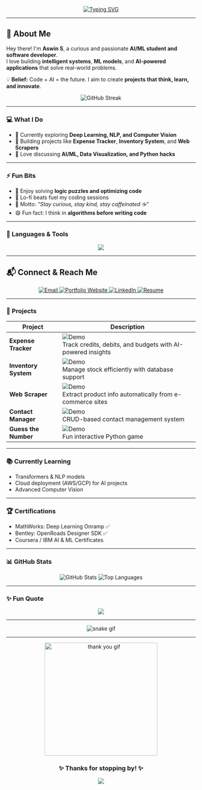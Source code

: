 <!-- ======================== -->
<!-- Typing Intro -->
<!-- ======================== -->
<p align="center">
  <a href="https://git.io/typing-svg">
    <img src="https://readme-typing-svg.herokuapp.com?font=Fira+Code&weight=500&size=28&pause=200&color=4FC3F7&center=true&vCenter=true&width=700&lines=Hi+there!+I'm+Aswin+S.;CSE+AI/ML+Student+at+SRM+University+Tiruchirapalli.;AI/ML+Enthusiast+|+Python+Developer;Building+futuristic+projects+and+intelligent+systems" alt="Typing SVG" />
  </a>
</p>

---

## 🌟 About Me
Hey there! I'm **Aswin S**, a curious and passionate **AI/ML student and software developer**.  
I love building **intelligent systems**, **ML models**, and **AI-powered applications** that solve real-world problems.  

💡 **Belief:** Code + AI = the future. I aim to create **projects that think, learn, and innovate**.  

<p align="center">
<img src="https://github-readme-streak-stats.herokuapp.com/?user=AswinS&theme=tokyonight" alt="GitHub Streak" />
</p>

---

### 💻 What I Do
- 🌱 Currently exploring **Deep Learning, NLP, and Computer Vision**  
- 🧠 Building projects like **Expense Tracker**, **Inventory System**, and **Web Scrapers**  
- 💬 Love discussing **AI/ML, Data Visualization, and Python hacks**  

---

### ⚡ Fun Bits
- 🧩 Enjoy solving **logic puzzles and optimizing code**  
- 🎵 Lo-fi beats fuel my coding sessions  
- 🌈 Motto: *“Stay curious, stay kind, stay caffeinated ☕”*  
- 😄 Fun fact: I think in **algorithms before writing code**  

---

### 🧰 Languages & Tools
<p align="center">
  <img src="https://skillicons.dev/icons?i=python,java,javascript,html,css,flask,git,github,linux,opencv,tensorflow,vscode" />
</p>

---

## 📬 Connect & Reach Me  
<p align="center">
  <a href="mailto:aswin@example.com" target="_blank">
    <img src="https://img.shields.io/badge/Email-D14836?style=for-the-badge&logo=gmail&logoColor=white" alt="Email"/>
  </a>
  <a href="#" target="_blank">
    <img src="https://img.shields.io/badge/Portfolio-1E88E5?style=for-the-badge&logo=google-chrome&logoColor=white" alt="Portfolio Website"/>
  </a>
  <a href="https://www.linkedin.com/in/aswin-s" target="_blank">
    <img src="https://img.shields.io/badge/LinkedIn-0077B5?style=for-the-badge&logo=linkedin&logoColor=white" alt="LinkedIn"/>
  </a>
  <a href="#" target="_blank">
    <img src="https://img.shields.io/badge/Resume-388E3C?style=for-the-badge&logo=adobe-acrobat-reader&logoColor=white" alt="Resume"/>
  </a>
</p>

---

### 🚀 Projects
<p align="center">

| Project | Description |
|---------|------------|
| **Expense Tracker** | ![Demo](https://via.placeholder.com/150x100.png?text=Expense+Tracker) <br> Track credits, debits, and budgets with AI-powered insights |
| **Inventory System** | ![Demo](https://via.placeholder.com/150x100.png?text=Inventory+System) <br> Manage stock efficiently with database support |
| **Web Scraper** | ![Demo](https://via.placeholder.com/150x100.png?text=Web+Scraper) <br> Extract product info automatically from e-commerce sites |
| **Contact Manager** | ![Demo](https://via.placeholder.com/150x100.png?text=Contact+Manager) <br> CRUD-based contact management system |
| **Guess the Number** | ![Demo](https://via.placeholder.com/150x100.png?text=Guess+Number) <br> Fun interactive Python game |

</p>

---

### 📚 Currently Learning
- Transformers & NLP models  
- Cloud deployment (AWS/GCP) for AI projects  
- Advanced Computer Vision  

---

### 🏆 Certifications
- MathWorks: Deep Learning Onramp ✅  
- Bentley: OpenRoads Designer SDK ✅  
- Coursera / IBM AI & ML Certificates  

---

### 📊 GitHub Stats
<p align="center">
  <img src="https://github-readme-stats.vercel.app/api?username=AswinS&show_icons=true&theme=radical" alt="GitHub Stats" />
  <img src="https://github-readme-stats.vercel.app/api/top-langs/?username=AswinS&layout=compact&theme=radical" alt="Top Languages" />
</p>

---

### ✨ Fun Quote
<p align="center">
  <img src="https://readme-typing-svg.herokuapp.com?font=Fira+Code&size=22&pause=1000&color=00E676&center=true&vCenter=true&width=700&lines=Every+bug+fixed+is+a+lesson+learned;Every+model+trained+is+a+step+toward+innovation;Keep+learning,+keep+building+💡" />
</p>

---

<p align="center">
  <img src="https://github.com/AswinS/AswinS/blob/output/github-snake-dark.svg" alt="snake gif" />
</p>

---

<p align="center">
  <img src="https://i.pinimg.com/originals/38/4b/90/384b90bae69429b729ebe49f142178a5.gif" width="300" alt="thank you gif"/>
</p>

<h3 align="center">✨ Thanks for stopping by! ✨</h3>

<p align="center">
  <img src="https://capsule-render.vercel.app/api?type=waving&color=0:4FC3F7,100:2962FF&height=100&section=footer"/>
</p>

